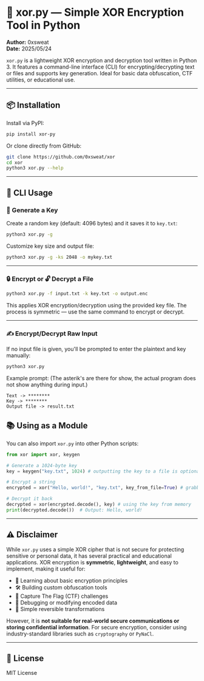# 🔐 xor.py — Simple XOR Encryption Tool in Python

**Author:** 0xsweat  
**Date:** 2025/05/24

`xor.py` is a lightweight XOR encryption and decryption tool written in Python 3. It features a command-line interface (CLI) for encrypting/decrypting text or files and supports key generation. Ideal for basic data obfuscation, CTF utilities, or educational use.

---

## 📦 Installation

Install via PyPI:

```bash
pip install xor-py
```

Or clone directly from GitHub:

```bash
git clone https://github.com/0xsweat/xor
cd xor
python3 xor.py --help
```

---

## 🚀 CLI Usage

### 🔑 Generate a Key

Create a random key (default: 4096 bytes) and it saves it to `key.txt`:

```bash
python3 xor.py -g
```

Customize key size and output file:

```bash
python3 xor.py -g -ks 2048 -o mykey.txt
```

---

### 🔒 Encrypt or 🔓 Decrypt a File

```bash
python3 xor.py -f input.txt -k key.txt -o output.enc
```

This applies XOR encryption/decryption using the provided key file. The process is symmetric — use the same command to encrypt or decrypt.

---

### ✍️ Encrypt/Decrypt Raw Input

If no input file is given, you'll be prompted to enter the plaintext and key manually:

```bash
python3 xor.py
```

Example prompt:
(The asterik's are there for show, the actual program does not show anything during input.)
```
Text -> ********
Key -> ********
Output file -> result.txt
```

## 📚 Using as a Module

You can also import `xor.py` into other Python scripts:

```python
from xor import xor, keygen

# Generate a 1024-byte key
key = keygen("key.txt", 1024) # outputting the key to a file is optional

# Encrypt a string
encrypted = xor("Hello, world!", "key.txt", key_from_file=True) # grabbing the key from the file

# Decrypt it back
decrypted = xor(encrypted.decode(), key) # using the key from memory
print(decrypted.decode())  # Output: Hello, world!
```

---

## ⚠️ Disclaimer

While `xor.py` uses a simple XOR cipher that is not secure for protecting sensitive or personal data, it has several practical and educational applications. XOR encryption is **symmetric**, **lightweight**, and easy to implement, making it useful for:

- 🧠 Learning about basic encryption principles
- 🛠️ Building custom obfuscation tools
- 🧩 Capture The Flag (CTF) challenges
- 🐞 Debugging or modifying encoded data
- 🔁 Simple reversible transformations

However, it is **not suitable for real-world secure communications or storing confidential information**. For secure encryption, consider using industry-standard libraries such as `cryptography` or `PyNaCl`.

---

## 📄 License

MIT License
